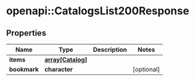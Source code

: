 # openapi::CatalogsList200Response


## Properties
Name | Type | Description | Notes
------------ | ------------- | ------------- | -------------
**items** | [**array[Catalog]**](Catalog.md) |  | 
**bookmark** | **character** |  | [optional] 


